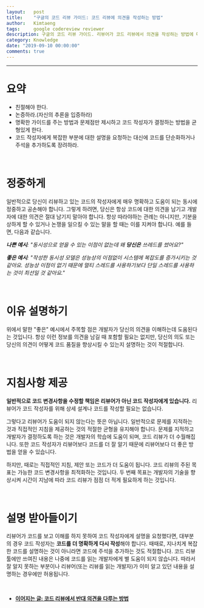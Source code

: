 ```yaml
---
layout:   post
title:    "구글의 코드 리뷰 가이드: 코드 리뷰에 의견을 작성하는 방법"
author:   Kimtaeng
tags: 	  google codereview reviewer
description: 구글의 코드 리뷰 가이드. 리뷰어가 코드 리뷰에서 의견을 작성하는 방법에 대해서 알아봅시다.
category: Knowledge
date: "2019-09-10 00:00:00"
comments: true
---
```


<hr/>

# 요약

- 친절해야 한다.
- 논증하라.(자신의 추론을 입증하라)
- 명확한 가이드를 주는 방법과 문제점만 제시하고 코드 작성자가 결정하는 방법을 균형있게 한다.
- 코드 작성자에게 복잡한 부분에 대한 설명을 요청하는 대신에 코드를 단순화하거나 주석을 추가하도록 장려하라.

<br/>

# 정중하게

일반적으로 당신이 리뷰하고 있는 코드의 작성자에게 매우 명확하고 도움이 되는 동시에 정중하고 공손해야 합니다.
그렇게 하려면, 당신은 항상 코드에 대한 의견을 남기고 개발자에 대한 의견은 절대 남기지 말아야 합니다.
항상 따라야하는 관례는 아니지만, 기분을 상하게 할 수 있거나 논쟁을 일으킬 수 있는 말을 할 때는 이를 지켜야 합니다.
예를 들면, 다음과 같습니다.

_**나쁜 예시**: "동시성으로 얻을 수 있는 이점이 없는데 왜 **당신은** 쓰레드를 썼어요?"_

_**좋은 예시**: "작성한 동시성 모델은 성능상의 이점없이 시스템에 복잡도를 증가시키는 것 같아요. 성능상 이점이 없기 때문에
멀티 스레드를 사용하기보다 단일 스레드를 사용하는 것이 최선일 것 같아요."_

<br/>

# 이유 설명하기

위에서 말한 "좋은" 예시에서 주목할 점은 개발자가 당신의 의견을 이해하는데 도움된다는 것입니다. 항상 이런 정보를 의견을 남길 때
포함할 필요는 없지만, 당신의 의도 또는 당신의 의견이 어떻게 코드 품질을 향상시킬 수 있는지 설명하는 것이 적절합니다.

<br/>

# 지침사항 제공

**일반적으로 코드 변경사항을 수정할 책임은 리뷰어가 아닌 코드 작성자에게 있습니다.** 리뷰어가 코드 작성자를 위해 상세 설계나
코드를 작성할 필요는 없습니다.

그렇다고 리뷰어가 도움이 되지 않는다는 뜻은 아닙니다. 일반적으로 문제를 지적하는 것과 직접적인 지침을 제공하는 것의
적절한 균형을 유지해야 합니다. 문제를 지적하고 개발자가 결정하도록 하는 것은 개발자의 학습에 도움이 되며, 코드 리뷰가 더
수월해집니다. 또한 코드 작성자가 리뷰어보다 코드를 더 잘 알기 때문에 리뷰어보다 더 좋은 방법을 얻을 수 있습니다.

하지만, 때로는 직접적인 지침, 제안 또는 코드가 더 도움이 됩니다. 코드 리뷰의 주된 목표는 가능한 코드 변경사항을
최적화하는 것입니다. 두 번째 목표는 개발자의 기술을 향상시켜 시간이 지남에 따라 코드 리뷰가 점점 더 적게 필요하게 하는 것입니다.

<br/>

# 설명 받아들이기

리뷰어가 코드를 보고 이해를 하지 못하여 코드 작성자에게 설명을 요청했다면, 대부분의 경우 코드 작성자는 **코드를 더 명확하게
다시 작성**해야 합니다. 때때로, 지나치게 복잡한 코드를 설명하는 것이 아니라면 코드에 주석을 추가하는 것도 적절합니다.
코드 리뷰 툴에만 쓰여진 내용은 나중에 코드를 읽는 개발자에게 별 도움이 되지 않습니다. 따라서 잘 알지 못하는 부분이나
리뷰어(또는 리뷰를 읽는 개발자)가 이미 알고 있던 내용을 설명하는 경우에만 허용됩니다.

<br/>

- <a href="/post/handling-pushback-in-code-reviews"><b>이어지는 글: 코드 리뷰에서 반대 의견을 다루는 방법</b></a>
